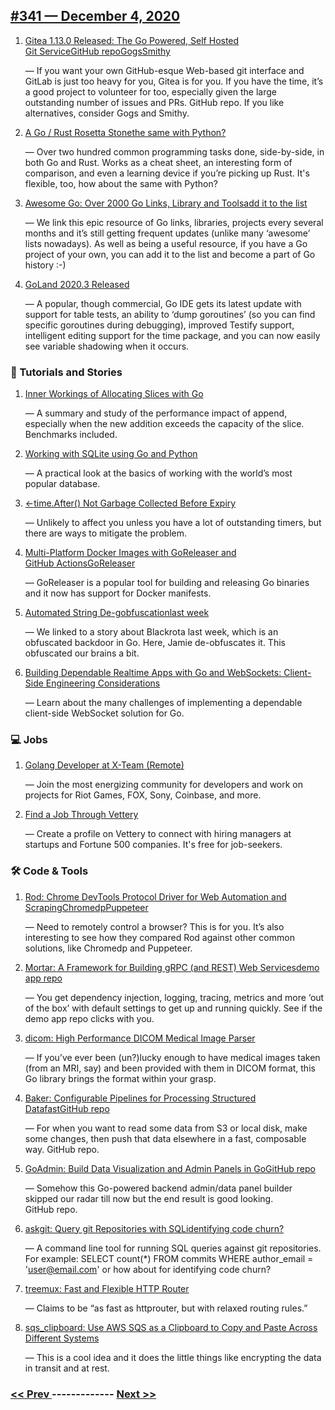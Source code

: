 ## [#341 — December 4, 2020](https://golangweekly.com/issues/341)

1. [Gitea 1.13.0 Released: The Go Powered, Self Hosted Git ServiceGitHub repoGogsSmithy](https://golangweekly.com/link/99755/web)

     — If you want your own GitHub-esque Web-based git interface and GitLab is just too heavy for you, Gitea is for you. If you have the time, it’s a good project to volunteer for too, especially given the large outstanding number of issues and PRs. GitHub repo. If you like alternatives, consider Gogs and Smithy.
1. [A Go / Rust Rosetta Stonethe same with Python?](https://golangweekly.com/link/99745/web)

     — Over two hundred common programming tasks done, side-by-side, in both Go and Rust. Works as a cheat sheet, an interesting form of comparison, and even a learning device if you’re picking up Rust. It's flexible, too, how about the same with Python?
1. [Awesome Go: Over 2000 Go Links, Library and Toolsadd it to the list](https://golangweekly.com/link/99776/web)

     — We link this epic resource of Go links, libraries, projects every several months and it’s still getting frequent updates (unlike many ‘awesome’ lists nowadays). As well as being a useful resource, if you have a Go project of your own, you can add it to the list and become a part of Go history :-)
1. [GoLand 2020.3 Released](https://golangweekly.com/link/99778/web)

     — A popular, though commercial, Go IDE gets its latest update with support for table tests, an ability to ‘dump goroutines’ (so you can find specific goroutines during debugging), improved Testify support, intelligent editing support for the time package, and you can now easily see variable shadowing when it occurs.
### 📘 Tutorials and Stories

1. [Inner Workings of Allocating Slices with Go](https://golangweekly.com/link/99749/web)

     — A summary and study of the performance impact of append, especially when the new addition exceeds the capacity of the slice. Benchmarks included.
1. [Working with SQLite using Go and Python](https://golangweekly.com/link/99750/web)

     — A practical look at the basics of working with the world’s most popular database.
1. [<-time.After() Not Garbage Collected Before Expiry](https://golangweekly.com/link/99752/web)

     — Unlikely to affect you unless you have a lot of outstanding timers, but there are ways to mitigate the problem.
1. [Multi-Platform Docker Images with GoReleaser and GitHub ActionsGoReleaser](https://golangweekly.com/link/99753/web)

     — GoReleaser is a popular tool for building and releasing Go binaries and it now has support for Docker manifests.
1. [Automated String De-gobfuscationlast week](https://golangweekly.com/link/99779/web)

     — We linked to a story about Blackrota last week, which is an obfuscated backdoor in Go. Here, Jamie de-obfuscates it. This obfuscated our brains a bit.
1. [Building Dependable Realtime Apps with Go and WebSockets: Client-Side Engineering Considerations](https://golangweekly.com/link/99781/web)

     — Learn about the many challenges of implementing a dependable client-side WebSocket solution for Go.
### 💻 Jobs

1. [Golang Developer at X-Team (Remote)](https://golangweekly.com/link/99747/web)

     — Join the most energizing community for developers and work on projects for Riot Games, FOX, Sony, Coinbase, and more.
1. [Find a Job Through Vettery](https://golangweekly.com/link/99748/web)

     — Create a profile on Vettery to connect with hiring managers at startups and Fortune 500 companies. It's free for job-seekers.
### 🛠 Code & Tools

1. [Rod: Chrome DevTools Protocol Driver for Web Automation and ScrapingChromedpPuppeteer](https://golangweekly.com/link/99757/web)

     — Need to remotely control a browser? This is for you. It’s also interesting to see how they compared Rod against other common solutions, like Chromedp and Puppeteer.
1. [Mortar: A Framework for Building gRPC (and REST) Web Servicesdemo app repo](https://golangweekly.com/link/99761/web)

     — You get dependency injection, logging, tracing, metrics and more ‘out of the box’ with default settings to get up and running quickly. See if the demo app repo clicks with you.
1. [dicom: High Performance DICOM Medical Image Parser](https://golangweekly.com/link/99782/web)

     — If you’ve ever been (un?)lucky enough to have medical images taken (from an MRI, say) and been provided with them in DICOM format, this Go library brings the format within your grasp.
1. [Baker: Configurable Pipelines for Processing Structured DatafastGitHub repo](https://golangweekly.com/link/99763/web)

     — For when you want to read some data from S3 or local disk, make some changes, then push that data elsewhere in a fast, composable way. GitHub repo.
1. [GoAdmin: Build Data Visualization and Admin Panels in GoGitHub repo](https://golangweekly.com/link/99766/web)

     — Somehow this Go-powered backend admin/data panel builder skipped our radar till now but the end result is good looking. GitHub repo.
1. [askgit: Query git Repositories with SQLidentifying code churn?](https://golangweekly.com/link/99768/web)

     — A command line tool for running SQL queries against git repositories. For example: SELECT count(*) FROM commits WHERE author_email = 'user@email.com' or how about for identifying code churn?
1. [treemux: Fast and Flexible HTTP Router](https://golangweekly.com/link/99783/web)

     — Claims to be “as fast as httprouter, but with relaxed routing rules.”
1. [sqs_clipboard: Use AWS SQS as a Clipboard to Copy and Paste Across Different Systems](https://golangweekly.com/link/99784/web)

     — This is a cool idea and it does the little things like encrypting the data in transit and at rest.

### [ << Prev ](golangweekly-340.md) ------------- [ Next >> ](golangweekly-342.md)
